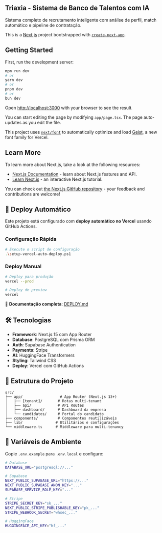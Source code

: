 ## Triaxia - Sistema de Banco de Talentos com IA

Sistema completo de recrutamento inteligente com análise de perfil, match automático e pipeline de contratação.

This is a [Next.js](https://nextjs.org) project bootstrapped with [`create-next-app`](https://nextjs.org/docs/app/api-reference/cli/create-next-app).

## Getting Started

First, run the development server:

```bash
npm run dev
# or
yarn dev
# or
pnpm dev
# or
bun dev
```

Open [http://localhost:3000](http://localhost:3000) with your browser to see the result.

You can start editing the page by modifying `app/page.tsx`. The page auto-updates as you edit the file.

This project uses [`next/font`](https://nextjs.org/docs/app/building-your-application/optimizing/fonts) to automatically optimize and load [Geist](https://vercel.com/font), a new font family for Vercel.

## Learn More

To learn more about Next.js, take a look at the following resources:

- [Next.js Documentation](https://nextjs.org/docs) - learn about Next.js features and API.
- [Learn Next.js](https://nextjs.org/learn) - an interactive Next.js tutorial.

You can check out [the Next.js GitHub repository](https://github.com/vercel/next.js) - your feedback and contributions are welcome!

## 🚀 Deploy Automático

Este projeto está configurado com **deploy automático no Vercel** usando GitHub Actions.

### Configuração Rápida

```bash
# Execute o script de configuração
.\setup-vercel-auto-deploy.ps1
```

### Deploy Manual

```bash
# Deploy para produção
vercel --prod

# Deploy de preview
vercel
```

📖 **Documentação completa**: [DEPLOY.md](./DEPLOY.md)

## 🛠️ Tecnologias

- **Framework**: Next.js 15 com App Router
- **Database**: PostgreSQL com Prisma ORM
- **Auth**: Supabase Authentication
- **Payments**: Stripe
- **AI**: HuggingFace Transformers
- **Styling**: Tailwind CSS
- **Deploy**: Vercel com GitHub Actions

## 📁 Estrutura do Projeto

```
src/
├── app/                 # App Router (Next.js 13+)
│   ├── [tenant]/       # Rotas multi-tenant
│   ├── api/            # API Routes
│   ├── dashboard/      # Dashboard da empresa
│   └── candidatos/     # Portal do candidato
├── components/         # Componentes reutilizáveis
├── lib/               # Utilitários e configurações
└── middleware.ts      # Middleware para multi-tenancy
```

## 🔧 Variáveis de Ambiente

Copie `.env.example` para `.env.local` e configure:

```bash
# Database
DATABASE_URL="postgresql://..."

# Supabase
NEXT_PUBLIC_SUPABASE_URL="https://..."
NEXT_PUBLIC_SUPABASE_ANON_KEY="..."
SUPABASE_SERVICE_ROLE_KEY="..."

# Stripe
STRIPE_SECRET_KEY="sk_..."
NEXT_PUBLIC_STRIPE_PUBLISHABLE_KEY="pk_..."
STRIPE_WEBHOOK_SECRET="whsec_..."

# HuggingFace
HUGGINGFACE_API_KEY="hf_..."
```
